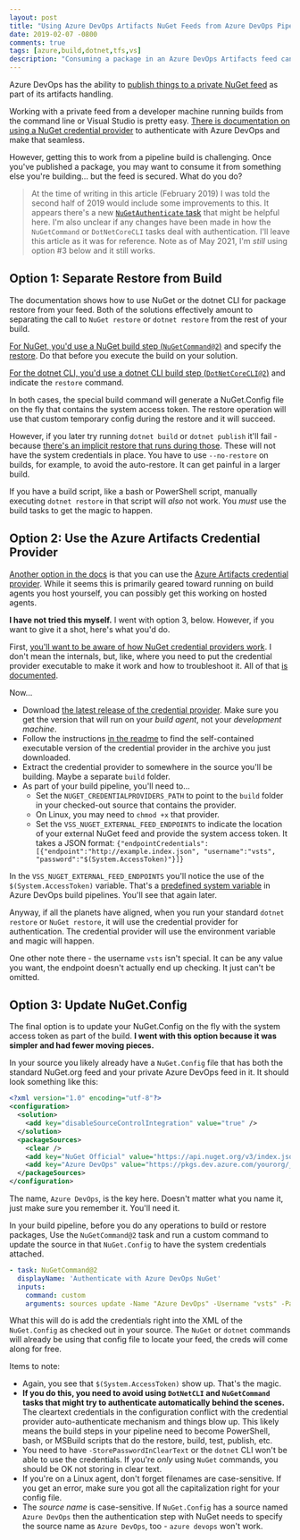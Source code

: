 ```yaml
---
layout: post
title: "Using Azure DevOps Artifacts NuGet Feeds from Azure DevOps Pipeline Builds"
date: 2019-02-07 -0800
comments: true
tags: [azure,build,dotnet,tfs,vs]
description: "Consuming a package in an Azure DevOps Artifacts feed can be painful in an Azure DevOps build pipeline. Here's how."
---
```


Azure DevOps has the ability to [publish things to a private NuGet feed](https://docs.microsoft.com/en-us/azure/devops/pipelines/artifacts/nuget?toc=%2Fazure%2Fdevops%2Fartifacts%2Ftoc.json&view=azure-devops&tabs=yaml) as part of its artifacts handling.

Working with a private feed from a developer machine running builds from the command line or Visual Studio is pretty easy. [There is documentation on using a NuGet credential provider](https://docs.microsoft.com/en-us/azure/devops/artifacts/nuget/nuget-exe?view=azure-devops&tabs=new-nav) to authenticate with Azure DevOps and make that seamless.

However, getting this to work from a pipeline build is challenging. Once you've published a package, you may want to consume it from something else you're building... but the feed is secured. What do you do?

> At the time of writing in this article (February 2019) I was told the second half of 2019 would include some improvements to this. It appears there's a new [`NuGetAuthenticate` task](https://docs.microsoft.com/en-us/azure/devops/pipelines/tasks/package/nuget-authenticate?view=azure-devops) that might be helpful here. I'm also unclear if any changes have been made in how the `NuGetCommand` or `DotNetCoreCLI` tasks deal with authentication. I'll leave this article as it was for reference. Note as of May 2021, I'm _still_ using option #3 below and it still works.

## Option 1: Separate Restore from Build

The documentation shows how to use NuGet or the dotnet CLI for package restore from your feed. Both of the solutions effectively amount to separating the call to `NuGet restore` or `dotnet restore` from the rest of your build.

[For NuGet, you'd use a NuGet build step (`NuGetCommand@2`)](https://docs.microsoft.com/en-us/azure/devops/pipelines/packages/nuget-restore?view=azure-devops) and specify the [restore](https://docs.microsoft.com/en-us/azure/devops/pipelines/tasks/package/nuget?view=azure-devops). Do that before you execute the build on your solution.

[For the dotnet CLI, you'd use a dotnet CLI build step (`DotNetCoreCLI@2`)](https://docs.microsoft.com/en-us/azure/devops/pipelines/tasks/build/dotnet-core?view=azure-devops) and indicate the `restore` command.

In both cases, the special build command will generate a NuGet.Config file on the fly that contains the system access token. The restore operation will use that custom temporary config during the restore and it will succeed.

However, if you later try running `dotnet build` or `dotnet publish` it'll fail - because [there's an implicit restore that runs during those](https://docs.microsoft.com/en-us/azure/devops/pipelines/tasks/build/dotnet-core?view=azure-devops#why-is-my-build-or-publish-step-failing-to-restore-packages). These will not have the system credentials in place. You have to use `--no-restore` on builds, for example, to avoid the auto-restore. It can get painful in a larger build.

If you have a build script, like a bash or PowerShell script, manually executing `dotnet restore` in that script will _also_ not work. You _must_ use the build tasks to get the magic to happen.

## Option 2: Use the Azure Artifacts Credential Provider

[Another option in the docs](https://docs.microsoft.com/en-us/azure/devops/artifacts/nuget/dotnet-exe?view=azure-devops#on-build-machines-and-in-non-interactive-scenarios) is that you can use the [Azure Artifacts credential provider](https://github.com/Microsoft/artifacts-credprovider). While it seems this is primarily geared toward running on build agents you host yourself, you can possibly get this working on hosted agents.

**I have not tried this myself.** I went with option 3, below. However, if you want to give it a shot, here's what you'd do.

First, [you'll want to be aware of how NuGet credential providers work](https://docs.microsoft.com/en-us/nuget/reference/extensibility/nuget-exe-credential-providers). I don't mean the internals, but, like, where you need to put the credential provider executable to make it work and how to troubleshoot it. All of that [is documented](https://docs.microsoft.com/en-us/nuget/reference/extensibility/nuget-exe-credential-providers).

Now...

- Download [the latest release of the credential provider](https://github.com/Microsoft/artifacts-credprovider/releases). Make sure you get the version that will run on your _build agent_, not your _development machine_.
- Follow the instructions [in the readme](https://github.com/Microsoft/artifacts-credprovider/blob/master/README.md) to find the self-contained executable version of the credential provider in the archive you just downloaded.
- Extract the credential provider to somewhere in the source you'll be building. Maybe a separate `build` folder.
- As part of your build pipeline, you'll need to...
  - Set the `NUGET_CREDENTIALPROVIDERS_PATH` to point to the `build` folder in your checked-out source that contains the provider.
  - On Linux, you may need to `chmod +x` that provider.
  - Set the `VSS_NUGET_EXTERNAL_FEED_ENDPOINTS` to indicate the location of your external NuGet feed and provide the system access token. It takes a JSON format: `{"endpointCredentials": [{"endpoint":"http://example.index.json", "username":"vsts", "password":"$(System.AccessToken)"}]}`

In the `VSS_NUGET_EXTERNAL_FEED_ENDPOINTS` you'll notice the use of the `$(System.AccessToken)` variable. That's a [predefined system variable](https://docs.microsoft.com/en-us/azure/devops/pipelines/build/variables?view=azure-devops#system-variables) in Azure DevOps build pipelines. You'll see that again later.

Anyway, if all the planets have aligned, when you run your standard `dotnet restore` or `NuGet restore`, it will use the credential provider for authentication. The credential provider will use the environment variable and magic will happen.

One other note there - the username `vsts` isn't special. It can be any value you want, the endpoint doesn't actually end up checking. It just can't be omitted.

## Option 3: Update NuGet.Config

The final option is to update your NuGet.Config on the fly with the system access token as part of the build. **I went with this option because it was simpler and had fewer moving pieces.**

In your source you likely already have a `NuGet.Config` file that has both the standard NuGet.org feed and your private Azure DevOps feed in it. It should look something like this:

```xml
<?xml version="1.0" encoding="utf-8"?>
<configuration>
  <solution>
    <add key="disableSourceControlIntegration" value="true" />
  </solution>
  <packageSources>
    <clear />
    <add key="NuGet Official" value="https://api.nuget.org/v3/index.json" protocolVersion="3" />
    <add key="Azure DevOps" value="https://pkgs.dev.azure.com/yourorg/_packaging/yourfeed/nuget/v3/index.json" protocolVersion="3" />
  </packageSources>
</configuration>
```

The name, `Azure DevOps`, is the key here. Doesn't matter what you name it, just make sure you remember it. You'll need it.

In your build pipeline, before you do any operations to build or restore packages, Use the `NuGetCommand@2` task and run a custom command to update the source in that `NuGet.Config` to have the system credentials attached.

```yaml
- task: NuGetCommand@2
  displayName: 'Authenticate with Azure DevOps NuGet'
  inputs:
    command: custom
    arguments: sources update -Name "Azure DevOps" -Username "vsts" -Password "$(System.AccessToken)" -StorePasswordInClearText -ConfigFile ./NuGet.Config
```

What this will do is add the credentials right into the XML of the `NuGet.Config` as checked out in your source. The `NuGet` or `dotnet` commands will already be using that config file to locate your feed, the creds will come along for free.

Items to note:

- Again, you see that `$(System.AccessToken)` show up. That's the magic.
- **If you do this, you need to avoid using `DotNetCLI` and `NuGetCommand` tasks that might try to authenticate automatically behind the scenes.** The cleartext credentials in the configuration conflict with the credential provider auto-authenticate mechanism and things blow up. This likely means the build steps in your pipeline need to become PowerShell, bash, or MSBuild scripts that do the restore, build, test, publish, etc.
- You need to have `-StorePasswordInClearText` or the `dotnet` CLI won't be able to use the credentials. If you're _only_ using `NuGet` commands, you should be OK not storing in clear text.
- If you're on a Linux agent, don't forget filenames are case-sensitive. If you get an error, make sure you got all the capitalization right for your config file.
- The _source name_ is case-sensitive. If `NuGet.Config` has a source named `Azure DevOps` then the authentication step with NuGet needs to specify the source name as `Azure DevOps`, too - `azure devops` won't work.
